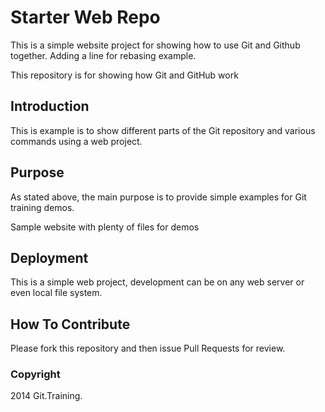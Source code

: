 # Starter Web Repo

This is a simple website project for 
showing how to use Git and Github together.  Adding a line for rebasing example.

This repository is for showing how Git and GitHub work

## Introduction

This is example is to show different parts 
of the Git repository and various commands 
using a web project.

## Purpose

As stated above, the main purpose is to 
provide simple examples for Git training 
demos.


Sample website with plenty of files for demos

## Deployment

This is a simple web project, development
can be on any web server or even local
file system.

## How To Contribute

Please fork this repository and then issue Pull Requests for review.

### Copyright

2014 Git.Training.